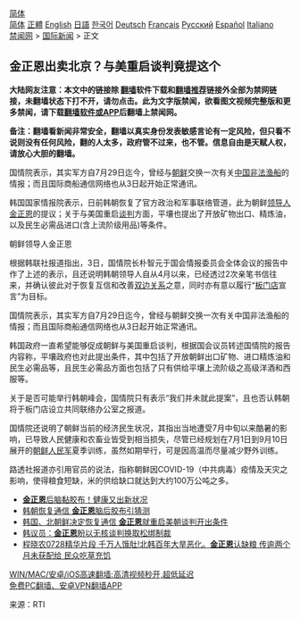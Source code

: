  <!-- 面包屑导航 --> <div class="breadcrumb"><!-- GTranslate: https://gtranslate.io/ -->  <div class="switcher notranslate">  <div class="selected">  <a href="#" onclick="return false;"> 简体</a>  </div>  <div class="option">  <a href="https://www.bannedbook.org" onclick="doGTranslate('zh-CN|zh-CN');jQuery('div.switcher div.selected a').html(jQuery(this).html());return false;" title="简体中文" class="nturl selected"> 简体</a>  <a href="https://www.bannedbook.org/zh-tw/" onclick="doGTranslate('zh-CN|zh-TW');jQuery('div.switcher div.selected a').html(jQuery(this).html());return false;" title="繁體中文" class="nturl"> 正體</a>  <a href="https://www.bannedbook.org/en/" onclick="doGTranslate('zh-CN|en');jQuery('div.switcher div.selected a').html(jQuery(this).html());return false;" title="English" class="nturl"> English</a>  <a href="https://www.bannedbook.org/ja/" onclick="doGTranslate('zh-CN|ja');jQuery('div.switcher div.selected a').html(jQuery(this).html());return false;" title="日本語" class="nturl"> 日語</a>  <a href="https://www.bannedbook.org/ko/" onclick="doGTranslate('zh-CN|ko');jQuery('div.switcher div.selected a').html(jQuery(this).html());return false;" title="한국어" class="nturl"> 한국어</a>  <a href="https://www.bannedbook.org/de/" onclick="doGTranslate('zh-CN|de');jQuery('div.switcher div.selected a').html(jQuery(this).html());return false;" title="Deutsch" class="nturl"> Deutsch</a>  <a href="https://www.bannedbook.org/fr/" onclick="doGTranslate('zh-CN|fr');jQuery('div.switcher div.selected a').html(jQuery(this).html());return false;" title="Français" class="nturl"> Français</a>  <a href="https://www.bannedbook.org/ru/" onclick="doGTranslate('zh-CN|ru');jQuery('div.switcher div.selected a').html(jQuery(this).html());return false;" title="Русский" class="nturl"> Русский</a>  <a href="https://www.bannedbook.org/es/" onclick="doGTranslate('zh-CN|es');jQuery('div.switcher div.selected a').html(jQuery(this).html());return false;" title="Español" class="nturl"> Español</a>  <a href="https://www.bannedbook.org/it/" onclick="doGTranslate('zh-CN|it');jQuery('div.switcher div.selected a').html(jQuery(this).html());return false;" title="Italiano" class="nturl"> Italiano</a>  </div>  </div>      <div class='breadcrumb-sub'><!-- Breadcrumb NavXT 6.3.0 --> <a href="https://www.bannedbook.org/" class="home">禁闻网</a> &gt; <a href="https://www.bannedbook.org/bnews/worldnews/" class="category">国际新闻</a> &gt; 正文</div></div><h2>金正恩出卖北京？与美重启谈判竟提这个</h2> <p class="notice"><b>大陆网友注意：本文中的链接除 <a href="https://github.com/bannedbook/fanqiang" >翻墙</a>软件下载和<a href="https://github.com/killgcd/justmysocks/blob/master/README.md">翻墙推荐</a>链接外全部为禁网链接，未翻墙状态下打不开，请勿点击。此为文字版禁闻，欲看图文视频完整版和更多禁闻，请下载<a href="https://github.com/bannedbook/fanqiang">翻墙软件或APP</a>后翻墙上禁闻网。</p><p>备注：翻墙看新闻非常安全，翻墙以真实身份发表敏感言论有一定风险，但只看不说则没有任何风险，翻的人太多，政府管不过来，也不管。信息自由是天赋人权，请放心大胆的翻墙。</b></p>  <div class="entry"> <p id="summary">国情院表示，其实军方自7月29日迄今，曾经与<a href="https://www.bannedbook.org/bnews/tag/%e6%9c%9d%e9%b2%9c/" class="st_tag internal_tag" rel="tag" title="标签 朝鲜 下的日志">朝鲜</a>交换一次有关<span class='wp_keywordlink_affiliate'><a href="https://www.bannedbook.org/" title="中国" target="_blank">中国</a></span><a href="https://www.bannedbook.org/bnews/tag/%e9%9d%9e%e6%b3%95%e6%b8%94%e8%88%b9/" class="st_tag internal_tag" rel="tag" title="标签 非法渔船 下的日志">非法渔船</a>的情报；而且国际商船通信网络也从3日起开始正常通讯。</p> <p>韩国国家情报院表示，日前韩朝恢复了官方政治和军事联络管道，此为朝鲜<a href="https://www.bannedbook.org/bnews/tag/%E9%A2%86%E5%AF%BC%E4%BA%BA/" class="st_tag internal_tag" rel="tag" title="标签 领导人 下的日志">领导人</a><a href="https://www.bannedbook.org/bnews/tag/%e9%87%91%e6%ad%a3%e6%81%a9/" class="st_tag internal_tag" rel="tag" title="标签 金正恩 下的日志">金正恩</a>的提议；关于与美国重启<a href="https://www.bannedbook.org/bnews/tag/%E8%B0%88%E5%88%A4/" class="st_tag internal_tag" rel="tag" title="标签 谈判 下的日志">谈判</a>方面，平壤也提出了开放矿物出口、精炼油，以及民生必需品进口(含上流阶级用品)等条件。</p>  <p>朝鲜领导人金正恩</p> <p>根据韩联社报道指出，3日，国情院长朴智元于国会情报委员会全体会议的报告中作了上述的表示，且还说明韩朝领导人自从4月以来，已经透过2次亲笔书信往来，并确认彼此对于恢复互信和改善<a href="https://www.bannedbook.org/bnews/tag/%E5%8F%8C%E8%BE%B9%E5%85%B3%E7%B3%BB/" class="st_tag internal_tag" rel="tag" title="标签 双边关系 下的日志">双边关系</a>之意，同时亦有意以履行“<a href="https://www.bannedbook.org/bnews/tag/%E6%9D%BF%E9%97%A8%E5%BA%97/" class="st_tag internal_tag" rel="tag" title="标签 板门店 下的日志">板门店</a>宣言”为目标。</p>  <p>国情院表示，其实军方自7月29日迄今，曾经与朝鲜交换一次有关中国非法渔船的情报；而且国际商船通信网络也从3日起开始正常通讯。</p> <p>韩国政府一直希望能够促成朝鲜与美国重启谈判，根据国会议员转述国情院的报告内容称，平壤政府也对此提出条件，其中包括了开放朝鲜出口矿物、进口精炼油和民生必需品等，且民生必需品方面也包括了只有供给平壤上流阶级之高级洋酒和西服等。</p>  <p>关于是否可能举行韩朝峰会，国情院只有表示“我们并未就此提案”，且也否认韩朝将于板门店设立共同联络办公室之报道。</p> <p>国情院还说明了朝鲜当前的经济民生状况，其指出当地遭受7月中旬以来酷暑的影响，已导致人民健康和农畜业皆受到相当损失，尽管已经规划在7月1日到9月10日展开的<a href="https://www.bannedbook.org/bnews/tag/%e6%9c%9d%e9%b2%9c%e4%ba%ba%e6%b0%91%e5%86%9b/" class="st_tag internal_tag" rel="tag" title="标签 朝鲜人民军 下的日志">朝鲜人民军</a>夏季训练，虽然如期举行，可是因高温而尽量减少野外训练。</p>  <p>路透社报道亦引用官员的说法，指称朝鲜因COVID-19（中共病毒）疫情及天灾之影响，使得粮食短缺，米的供给缺口就达到大约100万公吨之多。</p> <ul class='op-related-articles' title='相关阅读'> <li><a href='https://www.bannedbook.org/bnews/worldnews/20210804/1599864.html' target='_blank'><b>金正恩</b>后脑黏胶布！健康又出新状况</a></li> <li><a href='https://www.bannedbook.org/bnews/bannedvideo/20210804/1599855.html' target='_blank'>韩朝恢复通信 <b>金正恩</b>脑后胶布引猜测</a></li> <li><a href='https://www.bannedbook.org/bnews/headline/20210804/1599689.html' target='_blank'>韩国、北朝鲜决定恢复通信 <b>金正恩</b>就重启美朝谈判开出条件</a></li> <li><a href='https://www.bannedbook.org/bnews/comments/20210803/1599510.html' target='_blank'>韩议员：<b>金正恩</b>盼以无核谈判换取松绑制裁</a></li> <li><a href='https://www.bannedbook.org/bnews/bannedvideo/20210802/1598632.html' target='_blank'>程晓农0728精华片段  千万人饿肚!北韩百年大旱恶化。<b>金正恩</b>认缺粮 传逾两个月未获配给 民众吃草充饥</a></li> </ul> <p class="texttj"> <a href="https://github.com/bannedbook/fanqiang/wiki/V2ray%E6%9C%BA%E5%9C%BA" target="_blank">WIN/MAC/安卓/iOS高速翻墙:高清视频秒开,超低延迟</a><br/> <a href="https://github.com/bannedbook/fanqiang/wiki/%E7%A6%81%E9%97%BB%E7%BD%91%E5%AE%89%E5%8D%93%E7%BF%BB%E5%A2%99%E6%96%B0%E9%97%BBAPP" target="_blank">免费PC翻墙、安卓VPN翻墙APP</a></p><p> 来源：RTI </p><a name='sharetosocial'></a>  <div style="margin-bottom:5px;padding-bottom:5px;clear:both"> <div id="archive-pix-1" class="banner-ads"> <!-- AuctionX Display platform tag START --> <div id="26318x728x90x621x_ADSLOT2" clicktrack="%%CLICK_URL_ESC%%"></div> <!-- AuctionX Display platform tag END --> </div> <div id="archive-pix-2" class="banner-ads"> <!-- AuctionX Display platform tag START --> <div id="26315x300x250x621x_ADSLOT2" clicktrack="%%CLICK_URL_ESC%%"></div> <!-- AuctionX Display platform tag END --> </div> </div>  <div id="archive-pix-1" class="banner-ads"> <!-- AuctionX Display platform tag START --> <div id="26318x728x90x621x_ADSLOT3" clicktrack="%%CLICK_URL_ESC%%"></div> <!-- AuctionX Display platform tag END --> </div> </div><!--END ENTRY--> 